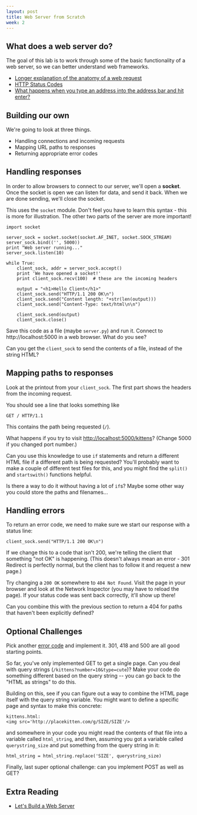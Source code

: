 ```yaml
---
layout: post
title: Web Server from Scratch
week: 2
---
```


## What does a web server do?

The goal of this lab is to work through some of the basic functionality of a web server, so we can better understand web frameworks.

* [Longer explanation of the anatomy of a web request](http://robrich.org/slides/anatomy_of_a_web_request/#/31)
* [HTTP Status Codes](http://httpstatus.es/)
* [What happens when you type an address into the address bar and hit enter?](https://github.com/alex/what-happens-when)

## Building our own

We're going to look at three things.

* Handling connections and incoming requests
* Mapping URL paths to responses
* Returning appropriate error codes


## Handling responses

In order to allow browsers to connect to our server, we'll open a **socket**. Once the socket is open we can listen for data, and send it back. When we are done sending, we'll close the socket.

This uses the `socket` module. Don't feel you have to learn this syntax - this is more for illustration. The other two parts of the server are more important!

```
import socket

server_sock = socket.socket(socket.AF_INET, socket.SOCK_STREAM)
server_sock.bind(('', 5000))
print "Web server running..."
server_sock.listen(10)

while True:
    client_sock, addr = server_sock.accept()
    print 'We have opened a socket!'
    print client_sock.recv(100)  # these are the incoming headers

    output = "<h1>Hello Client</h1>"
    client_sock.send("HTTP/1.1 200 OK\n")
    client_sock.send("Content length: "+str(len(output)))
    client_sock.send("Content-Type: text/html\n\n")
    
    client_sock.send(output)
    client_sock.close()
```

Save this code as a file (maybe `server.py`) and run it. Connect to http://localhost:5000 in a web browser. What do you see?

Can you get the `client_sock` to send the contents of a file, instead of the string HTML?

## Mapping paths to responses

Look at the printout from your `client_sock`. The first part shows the headers from the incoming request.

You should see a line that looks something like

```
GET / HTTP/1.1
```

This contains the path being requested (`/`).

What happens if you try to visit [http://localhost:5000/kittens](http://localhost:5050/kittens)? (Change 5000 if you changed port number.)

Can you use this knowledge to use `if` statements and return a different HTML file if a different path is being requested? You'll probably want to make a couple of different test files for this, and you might find the `split()` and `startswith()` functions helpful.

Is there a way to do it without having a lot of `if`s? Maybe some other way you could store the paths and filenames...

## Handling errors

To return an error code, we need to make sure we start our response with a status line:

```
client_sock.send("HTTP/1.1 200 OK\n")
```

If we change this to a code that isn't 200, we're telling the client that something "not OK" is happening. (This doesn't always mean an error - 301 Redirect is perfectly normal, but the client has to follow it and request a new page.)

Try changing a `200 OK` somewhere to `404 Not Found`. Visit the page in your browser and look at the Network Inspector (you may have to reload the page). If your status code was sent back correctly, it'll show up there!

Can you combine this with the previous section to return a 404 for paths that haven't been explicitly defined?

## Optional Challenges

Pick another [error code](http://httpstatus.es/) and implement it. 301, 418 and 500 are all good starting points.

So far, you've only implemented GET to get a single page. Can you deal with query strings (`/kittens?number=10&type=cute`)? Make your code do something different based on the query string -- you can go back to the "HTML as strings" to do this.

Building on this, see if you can figure out a way to combine the HTML page itself with the query string variable. You might want to define a specific page and syntax to make this concrete:

```
kittens.html:
<img src='http://placekitten.com/g/SIZE/SIZE'/>
```

and somewhere in your code you might read the contents of that file into a variable called `html_string`, and then, assuming you got a variable called `querystring_size` and put something from the query string in it:

```
html_string = html_string.replace('SIZE', querystring_size)
```

Finally, last super optional challenge: can you implement POST as well as GET?

## Extra Reading

* [Let's Build a Web Server](http://ruslanspivak.com/lsbaws-part1/)